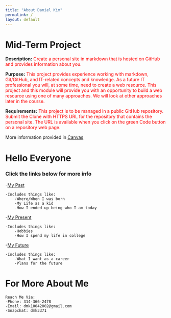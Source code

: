 ```yaml
---
title: "About Daniel Kim"
permalink: /
layout: default
---
```


# Mid-Term Project 

**Description:** <span style="color:red">Create a personal site in markdown that is hosted on GitHub and provides information about you.

**Purpose:** <span style="color:red">This project provides experience working with markdown, Git/GitHub, and IT-related concepts and knowledge. As a future IT professional you will, at some time, need to create a web resource. This project and this module will provide you with an opportunity to build a web resource using one of many approaches. We will look at other approaches later in the course.

**Requirements:** <span style="color:red">This project is to be managed in a public GitHub repository. Submit the Clone with HTTPS URL for the repository that contains the personal site.  The URL is available when you click on the green Code button on a repository web page.


More information provided in [Canvas](https://umsystem.instructure.com/courses/114929/assignments/1493477?module_item_id=5137247)

# Hello Everyone
### Click the links below for more info

-[My Past](https://mkim74.github.io/MyPast/)

    -Includes things like:
        -Where/When I was born
        -My Life as a kid
        -How I ended up being who I am today

-[My Present](https://mkim74.github.io/MyPresent/)

    -Includes things like:
        -Hobbies
        -How I spend my life in college

-[My Future](https://mkim74.github.io/MyFuture/)

    -Includes things like:
        -What I want as a career
        -Plans for the future


# For More About Me

```
Reach Me Via:
-Phone: 314-366-2478
-Email: dmk10042002@gmail.com
-Snapchat: dmk3371
```



